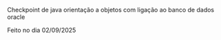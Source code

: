 Checkpoint de java orientação a objetos com ligação ao banco de dados oracle

Feito no dia 02/09/2025 
